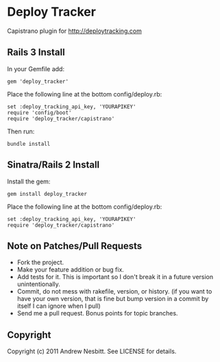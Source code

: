 Deploy Tracker
==============

Capistrano plugin for <http://deploytracking.com>

Rails 3 Install
---------------

In your Gemfile add:

    gem 'deploy_tracker'

Place the following line at the bottom config/deploy.rb:

    set :deploy_tracking_api_key, 'YOURAPIKEY'
    require 'config/boot'
    require 'deploy_tracker/capistrano'

Then run:

    bundle install

Sinatra/Rails 2 Install
-----------------------

Install the gem:

    gem install deploy_tracker

Place the following line at the bottom config/deploy.rb:

    set :deploy_tracking_api_key, 'YOURAPIKEY'
    require 'deploy_tracker/capistrano'

Note on Patches/Pull Requests
-----------------------------

 * Fork the project.
 * Make your feature addition or bug fix.
 * Add tests for it. This is important so I don't break it in a
   future version unintentionally.
 * Commit, do not mess with rakefile, version, or history.
   (if you want to have your own version, that is fine but bump version in a commit by itself I can ignore when I pull)
 * Send me a pull request. Bonus points for topic branches.

Copyright
---------


Copyright (c) 2011 Andrew Nesbitt. See LICENSE for details.